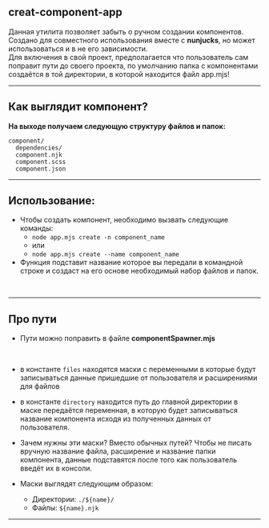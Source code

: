 ## creat-component-app
<p>
  Данная утилита позволяет забыть о ручном создании компонентов.
  <br>
  Создано для совместного использования вместе с <b>nunjucks</b>, но может использоваться и в не его зависимости.
  <br>
  Для включения в свой проект, предполагается что пользователь сам поправит пути до своего проекта, по умолчанию папка с компонентами создаётся в той директории, в которой находится файл app.mjs!
</p>

***

## Как выглядит компонент?

<b>На выходе получаем следующую структуру файлов и папок:</b>
<br>

```
component/
  dependencies/
  component.njk
  component.scss
  component.json
```

***

## Использование:
* Чтобы создать компонент, необходимо вызвать следующие команды:
  * ```node app.mjs create -n component_name```
  * или
  * ```node app.mjs create --name component_name```
* Функция подставит название которое вы передали в командной строке и создаст на его основе необходимый набор файлов и папок. 

<br>

***

## Про пути
- Пути можно поправить в файле <b>componentSpawner.mjs</b>
<br>

* в константе ```files``` находятся маски с переменными в которые будут записываться данные пришедшие от пользователя и расширениями для файлов

* в константе ```directory``` находится путь до главной директории в маске передаётся переменная, в которую будет записываться название компонента исходя из полученных данных от пользователя.

* Зачем нужны эти маски? Вместо обычных путей? Чтобы не писать вручную название файла, расширение и название папки компонента, данные подставятся после того как пользователь введёт их в консоли.

* Маски выглядят следующим образом:
  * Директории: ```./${name}/```
  * Файлы: ```${name}.njk```

***
